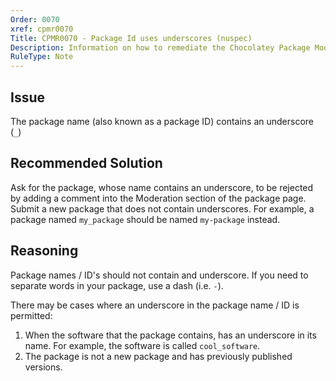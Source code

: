 ```yaml
---
Order: 0070
xref: cpmr0070
Title: CPMR0070 - Package Id uses underscores (nuspec)
Description: Information on how to remediate the Chocolatey Package Moderation Rule 0070
RuleType: Note
---
```


<?! Include "../../../../../shared/package-validator-rule-note.txt" /?>

## Issue

The package name (also known as a package ID) contains an underscore (`_`)

## Recommended Solution

Ask for the package, whose name contains an underscore, to be rejected by adding a comment into the Moderation section of the package page. Submit a new package that does not contain underscores. For example, a package named `my_package` should be named `my-package` instead.

## Reasoning

Package names / ID's should not contain and underscore. If you need to separate words in your package, use a dash (i.e. `-`).

There may be cases where an underscore in the package name / ID is permitted:

1. When the software that the package contains, has an underscore in its name. For example, the software is called `cool_software`.
1. The package is not a new package and has previously published versions.
